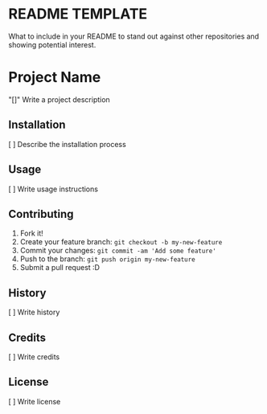 # README TEMPLATE
What to include in your README to stand out against other repositories and showing potential interest. 

# Project Name

"[]" Write a project description

## Installation

[ ] Describe the installation process

## Usage

[ ] Write usage instructions

## Contributing

1. Fork it!
2. Create your feature branch: `git checkout -b my-new-feature`
3. Commit your changes: `git commit -am 'Add some feature'`
4. Push to the branch: `git push origin my-new-feature`
5. Submit a pull request :D

## History

[ ] Write history

## Credits

[ ] Write credits

## License

[ ] Write license

